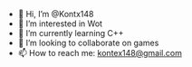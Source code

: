 - 👋 Hi, I’m @Kontx148
- 👀 I’m interested in Wot
- 🌱 I’m currently learning C++
- 💞️ I’m looking to collaborate on games
- 📫 How to reach me: kontex148@gmail.com

<!---
Kontx148/Kontx148 is a ✨ special ✨ repository because its `README.md` (this file) appears on your GitHub profile.
You can click the Preview link to take a look at your changes.
--->
